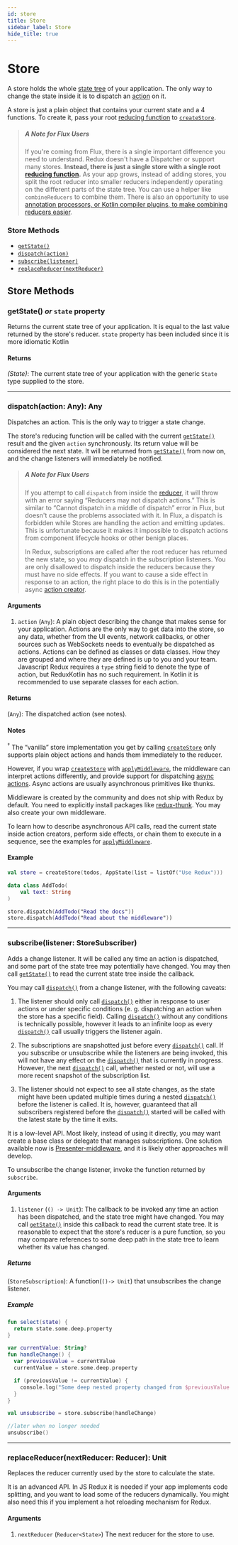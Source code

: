 ```yaml
---
id: store
title: Store
sidebar_label: Store
hide_title: true
---
```


# Store

A store holds the whole [state tree](../Glossary.md#state) of your application.
The only way to change the state inside it is to dispatch an [action](../Glossary.md#action) on it.

A store is just a plain object that contains your current state and a 4 functions.
To create it, pass your root [reducing function](../Glossary.md#reducer) to 
[`createStore`](createStore.md).

> ##### A Note for Flux Users
>
> If you're coming from Flux, there is a single important difference you need to understand. Redux
> doesn't have a Dispatcher or support many stores. **Instead, there is just a single store with a
> single root [reducing function](../Glossary.md#reducer).** As your app grows, instead of adding 
> stores, you split the root reducer into smaller reducers independently operating on the different 
> parts of the state tree. You can use a helper like `combineReducers` to 
> combine them. There is also an opportunity to use 
> [annotation processors, or Kotlin compiler plugins, to make combining reducers easier](https://trello.com/c/WXS3RRKM/15-make-easy-to-register-reducers).

### Store Methods

- [`getState()`](#getstate-_or_-state-property)
- [`dispatch(action)`](#dispatchaction-any-any)
- [`subscribe(listener)`](#subscribelistener-storesubscriber)
- [`replaceReducer(nextReducer)`](#replacereducernextreducer-reducer-state-unit)

## Store Methods

### getState() _or_ `state` property

Returns the current state tree of your application.
It is equal to the last value returned by the store's reducer.
`state` property has been included since it is more idiomatic Kotlin

#### Returns

_(State)_: The current state tree of your application with the generic `State` type supplied to the store.

<hr>

### dispatch(action: Any): Any

Dispatches an action. This is the only way to trigger a state change.

The store's reducing function will be called with the current [`getState()`](#getState) result and 
the given `action` synchronously. Its return value will be considered the next state. It will be 
returned from [`getState()`](#getState) from now on, and the change listeners will immediately be 
notified.

> ##### A Note for Flux Users
>
> If you attempt to call `dispatch` from inside the [reducer](../Glossary.md#reducer), it will throw 
> with an error saying “Reducers may not dispatch actions.” This is similar to “Cannot dispatch in a
> middle of dispatch” error in Flux, but doesn't cause the problems associated with it. In Flux, a 
> dispatch is forbidden while Stores are handling the action and emitting updates. This is 
> unfortunate because it makes it impossible to dispatch actions from component lifecycle hooks or 
> other benign places.
>
> In Redux, subscriptions are called after the root reducer has returned the new state, so you _may_
> dispatch in the subscription listeners. You are only disallowed to dispatch inside the reducers
> because they must have no side effects. If you want to cause a side effect in response to an
> action, the right place to do this is in the potentially async
> [action creator](../Glossary.md#action-creator).

#### Arguments

1. `action` (`Any`): A plain object describing the change that makes sense for your application.
   Actions are the only way to get data into the store, so any data, whether from the UI events,
   network callbacks, or other sources such as WebSockets needs to eventually be dispatched as
   actions. Actions can be defined as classes or data classes. How they are grouped and where they
   are defined is up to you and your team. Javascript Redux requires a `type` string field to denote
   the type of action, but ReduxKotlin has no such requirement. In Kotlin it is recommended to use
   separate classes for each action.

#### Returns

(`Any`): The dispatched action (see notes).

#### Notes

<sup>†</sup> The “vanilla” store implementation you get by calling [`createStore`](createStore.md) 
only supports plain object actions and hands them immediately to the reducer.

However, if you wrap [`createStore`](createStore.md) with [`applyMiddleware`](applyMiddleware.md), 
the middleware can interpret actions differently, and provide support for dispatching 
[async actions](../Glossary.md#async-action). Async actions are usually asynchronous primitives like 
thunks.

Middleware is created by the community and does not ship with Redux by default. You need to
explicitly install packages like [redux-thunk](https://github.com/reduxkotlin/redux-kotlin-thunk). 
You may also create your own middleware.

To learn how to describe asynchronous API calls, read the current state inside action creators,
perform side effects, or chain them to execute in a sequence, see the examples for
[`applyMiddleware`](applyMiddleware.md).

#### Example

```kotlin
val store = createStore(todos, AppState(list = listOf("Use Redux")))

data class AddTodo(
    val text: String
)

store.dispatch(AddTodo("Read the docs"))
store.dispatch(AddTodo("Read about the middleware"))
```

<hr>

### subscribe(listener: StoreSubscriber)

Adds a change listener. It will be called any time an action is dispatched, and some part of the
state tree may potentially have changed. You may then call [`getState()`](#getState) to read the 
current state tree inside the callback.

You may call [`dispatch()`](#dispatchaction) from a change listener, with the following caveats:

1. The listener should only call [`dispatch()`](#dispatchaction) either in response to user actions 
   or under specific conditions (e. g. dispatching an action when the store has a specific field). 
   Calling [`dispatch()`](#dispatchaction) without any conditions is technically possible, however 
   it leads to an infinite loop as every [`dispatch()`](#dispatchaction) call usually triggers the 
   listener again.

2. The subscriptions are snapshotted just before every [`dispatch()`](#dispatchaction) call. If you 
   subscribe or unsubscribe while the listeners are being invoked, this will not have any effect on 
   the [`dispatch()`](#dispatchaction) that is currently in progress. However, the next 
   [`dispatch()`](#dispatchaction) call, whether nested or not, will use a more recent snapshot of
   the subscription list.

3. The listener should not expect to see all state changes, as the state might have been updated
   multiple times during a nested [`dispatch()`](#dispatchaction) before the listener is called. It 
   is, however, guaranteed that all subscribers registered before the 
   [`dispatch()`](#dispatchaction) started will be called with the latest state by the time it 
   exits.

It is a low-level API. Most likely, instead of using it directly, you may want create a base class
or delegate that manages subscriptions. One solution available now is [Presenter-middleware](todo), 
and it is likely other approaches will develop.

To unsubscribe the change listener, invoke the function returned by `subscribe`.

#### Arguments

1. `listener` (`() -> Unit`): The callback to be invoked any time an action has been dispatched, and
   the state tree might have changed. You may call [`getState()`](#getState) inside this callback to 
   read the current state tree. It is reasonable to expect that the store's reducer is a pure 
   function, so you may compare references to some deep path in the state tree to learn whether its 
   value has changed.

##### Returns

(`StoreSubscription`): A function(`()-> Unit`) that unsubscribes the change listener.

##### Example

```kotlin
fun select(state) {
  return state.some.deep.property
}

var currentValue: String?
fun handleChange() {
  var previousValue = currentValue
  currentValue = store.some.deep.property

  if (previousValue != currentValue) {
    console.log("Some deep nested property changed from $previousValue to $currentvalue")
  }
}

val unsubscribe = store.subscribe(handleChange)

//later when no longer needed
unsubscribe()
```

<hr>

### replaceReducer(nextReducer: Reducer<State>): Unit

Replaces the reducer currently used by the store to calculate the state.

It is an advanced API. In JS Redux it is needed if your app implements code splitting, and you want
to load some of the reducers dynamically. You might also need this if you implement a hot reloading
mechanism for Redux.

#### Arguments

1. `nextReducer` (`Reducer<State>`) The next reducer for the store to use.
